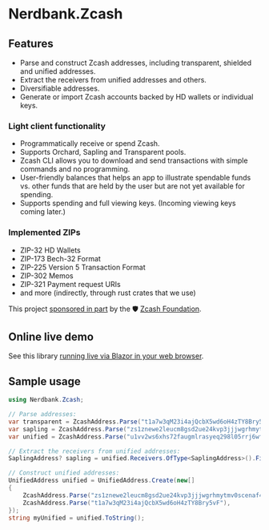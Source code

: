 ﻿# Nerdbank.Zcash

## Features

* Parse and construct Zcash addresses, including transparent, shielded and unified addresses.
* Extract the receivers from unified addresses and others.
* Diversifiable addresses.
* Generate or import Zcash accounts backed by HD wallets or individual keys.

### Light client functionality

* Programmatically receive or spend Zcash.
* Supports Orchard, Sapling and Transparent pools.
* Zcash CLI allows you to download and send transactions with simple commands and no programming.
* User-friendly balances that helps an app to illustrate spendable funds vs. other funds that are held by the user but are not yet available for spending.
* Supports spending and full viewing keys. (Incoming viewing keys coming later.)

### Implemented ZIPs

* ZIP-32 HD Wallets
* ZIP-173 Bech-32 Format
* ZIP-225 Version 5 Transaction Format
* ZIP-302 Memos
* ZIP-321 Payment request URIs
* and more (indirectly, through rust crates that we use)

This project [sponsored in part](https://zfnd.org/wp-content/uploads/2023/04/Unified_Address_library_for_NET.pdf) by the 🛡️ [Zcash Foundation](https://twitter.com/ZcashFoundation).

## Online live demo

See this library [running live via Blazor in your web browser](https://zcash.nerdbank.net/).

## Sample usage

```csharp
using Nerdbank.Zcash;

// Parse addresses:
var transparent = ZcashAddress.Parse("t1a7w3qM23i4ajQcbX5wd6oH4zTY8Bry5vF");
var sapling = ZcashAddress.Parse("zs1znewe2leucm8gsd2ue24kvp3jjjwgrhmytmv0scenaf460kdj70r299a88r8n0pyvwz7c9skfmy");
var unified = ZcashAddress.Parse("u1vv2ws6xhs72faugmlrasyeq298l05rrj6wfw8hr3r29y3czev5qt4ugp7kylz6suu04363ze92dfg8ftxf3237js0x9p5r82fgy47xkjnw75tqaevhfh0rnua72hurt22v3w3f7h8yt6mxaa0wpeeh9jcm359ww3rl6fj5ylqqv54uuwrs8q4gys9r3cxdm3yslsh3rt6p7wznzhky7");

// Extract the receivers from unified addresses:
SaplingAddress? sapling = unified.Receivers.OfType<SaplingAddress>().FirstOrDefault();

// Construct unified addresses:
UnifiedAddress unified = UnifiedAddress.Create(new[]
{
	ZcashAddress.Parse("zs1znewe2leucm8gsd2ue24kvp3jjjwgrhmytmv0scenaf460kdj70r299a88r8n0pyvwz7c9skfmy"),
	ZcashAddress.Parse("t1a7w3qM23i4ajQcbX5wd6oH4zTY8Bry5vF"),
});
string myUnified = unified.ToString();
```
